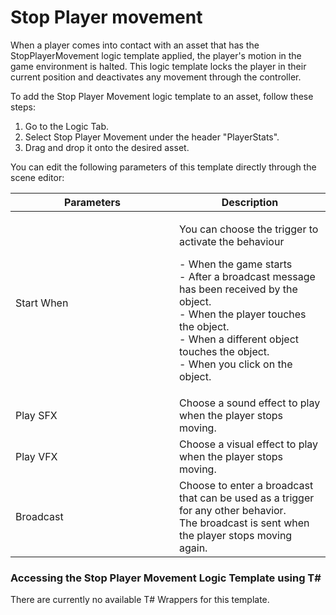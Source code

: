 # Stop Player movement

When a player comes into contact with an asset that has the StopPlayerMovement logic template applied, the player's motion in the game environment is halted. This logic template locks the player in their current position and deactivates any movement through the controller.

To add the Stop Player Movement logic template to an asset, follow these steps:

1. Go to the Logic Tab.
2. Select Stop Player Movement under the header "PlayerStats".
3. Drag and drop it onto the desired asset.

You can edit the following parameters of this template directly through the scene editor:

<table><thead><tr><th width="246">Parameters</th><th>Description</th></tr></thead><tbody><tr><td>Start When</td><td><p>You can choose the trigger to activate the behaviour </p><p>- When the game starts<br>- After a broadcast message has been received by the object.<br>- When the player touches the object.<br>- When a different object touches the object.<br>- When you click on the object.</p></td></tr><tr><td>Play SFX</td><td>Choose a sound effect to play when the player stops moving.</td></tr><tr><td>Play VFX</td><td>Choose a visual effect to play when the player stops moving.</td></tr><tr><td>Broadcast</td><td>Choose to enter a broadcast that can be used as a trigger for any other behavior. <br>The broadcast is sent when the player stops moving again.</td></tr></tbody></table>



### Accessing the Stop Player Movement Logic Template using T\#

There are currently no available T# Wrappers for this template.&#x20;
